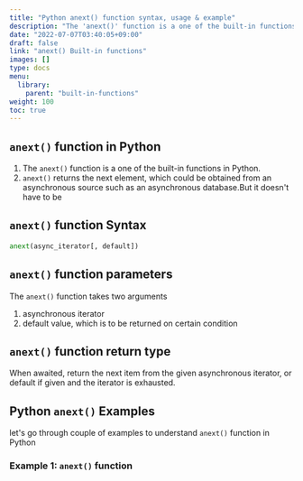 ```yaml
---
title: "Python anext() function syntax, usage & example"
description: "The 'anext()' function is a one of the built-in functions in Python"
date: "2022-07-07T03:40:05+09:00"
draft: false
link: "anext() Built-in functions"
images: []
type: docs
menu:
  library:
    parent: "built-in-functions"
weight: 100
toc: true
---
```


## `anext()` function in Python

1. The `anext()` function is a one of the built-in functions in Python.
2. `anext()` returns the next element, which could be obtained from an asynchronous source such as an asynchronous database.But it doesn't have to be

## `anext()` function Syntax 

```Python
anext(async_iterator[, default])
```
## `anext()` function parameters

The `anext()` function takes two arguments 
1. asynchronous iterator
2. default value, which is to be returned on certain condition


## `anext()` function return type

When awaited, return the next item from the given asynchronous iterator, or default if given and the iterator is exhausted.

## Python `anext()` Examples

let's go through couple of examples to understand `anext()` function in Python

### Example 1: `anext()` function